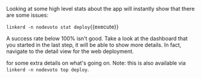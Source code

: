 Looking at some high level stats about the app will instantly show that there
are some issues:

`linkerd -n nodevoto stat deploy`{{execute}}

A success rate below 100% isn't good. Take a look at the dashboard that you
started in the last step, it will be able to show more details. In fact,
navigate to the detail view for the web deployment.






for some extra details on what's going on. Note: this is also available via
`linkerd -n nodevoto top deploy`.
